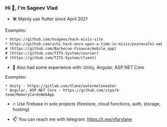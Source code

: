 ### Hi 👋, I'm Sageev Vlad  
  
* 🛠️ Mainly use flutter since April 2021  
  
Examples:
```diff
* https://github.com/Vsageev/hack-misis-site
* https://github.com/uchi-hack-once-upon-a-time-in-misis/poznavalki-web
# (https://github.com/Barbecue-Finance/mobile_app)
# (https://github.com/TITS-System/courier)
# (https://github.com/TITS-System/client)
```

- 🧪 Also had some experience with: Unity, Angular, ASP.NET Core  
  
Examples:
```
* Unity - https://gitlab.com/Vlane/watermeloneater
* Angular, ASP.NET Core - https://github.com/itpark-team/MemoryCardsWebApp
```

- 🔥 Use firebase in solo projects (firestore, cloud functions, auth, storage, hosting)
  

- 📫 You can reach me with telegram: https://t.me/vforvlane

